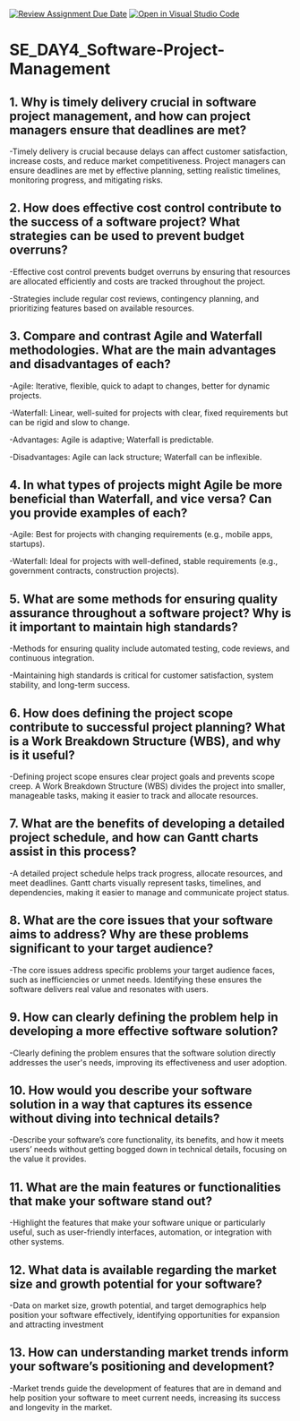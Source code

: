 [![Review Assignment Due Date](https://classroom.github.com/assets/deadline-readme-button-22041afd0340ce965d47ae6ef1cefeee28c7c493a6346c4f15d667ab976d596c.svg)](https://classroom.github.com/a/9pw6JKcu)
[![Open in Visual Studio Code](https://classroom.github.com/assets/open-in-vscode-2e0aaae1b6195c2367325f4f02e2d04e9abb55f0b24a779b69b11b9e10269abc.svg)](https://classroom.github.com/online_ide?assignment_repo_id=17263758&assignment_repo_type=AssignmentRepo)
# SE_DAY4_Software-Project-Management
## 1. Why is timely delivery crucial in software project management, and how can project managers ensure that deadlines are met?

-Timely delivery is crucial because delays can affect customer satisfaction, increase costs, and reduce market competitiveness. Project managers can ensure deadlines are met by effective planning, setting realistic timelines, monitoring progress, and mitigating risks.

## 2. How does effective cost control contribute to the success of a software project? What strategies can be used to prevent budget overruns?

-Effective cost control prevents budget overruns by ensuring that resources are allocated efficiently and costs are tracked throughout the project. 

-Strategies include regular cost reviews, contingency planning, and prioritizing features based on available resources.

## 3. Compare and contrast Agile and Waterfall methodologies. What are the main advantages and disadvantages of each?

-Agile: Iterative, flexible, quick to adapt to changes, better for dynamic projects.

-Waterfall: Linear, well-suited for projects with clear, fixed requirements but can be rigid and slow to change.

-Advantages: Agile is adaptive; Waterfall is predictable.

-Disadvantages: Agile can lack structure; Waterfall can be inflexible.

## 4. In what types of projects might Agile be more beneficial than Waterfall, and vice versa? Can you provide examples of each?

-Agile: Best for projects with changing requirements (e.g., mobile apps, startups).

-Waterfall: Ideal for projects with well-defined, stable requirements (e.g., government contracts, construction projects).

## 5. What are some methods for ensuring quality assurance throughout a software project? Why is it important to maintain high standards?

-Methods for ensuring quality include automated testing, code reviews, and continuous integration.

-Maintaining high standards is critical for customer satisfaction, system stability, and long-term success.

## 6. How does defining the project scope contribute to successful project planning? What is a Work Breakdown Structure (WBS), and why is it useful?

-Defining project scope ensures clear project goals and prevents scope creep. A Work Breakdown Structure (WBS) divides the project into smaller, manageable tasks, making it easier to track and allocate resources.

## 7. What are the benefits of developing a detailed project schedule, and how can Gantt charts assist in this process?

-A detailed project schedule helps track progress, allocate resources, and meet deadlines. Gantt charts visually represent tasks, timelines, and dependencies, making it easier to manage and communicate project status.

## 8. What are the core issues that your software aims to address? Why are these problems significant to your target audience?

-The core issues address specific problems your target audience faces, such as inefficiencies or unmet needs. Identifying these ensures the software delivers real value and resonates with users.

## 9. How can clearly defining the problem help in developing a more effective software solution?

-Clearly defining the problem ensures that the software solution directly addresses the user's needs, improving its effectiveness and user adoption.

## 10. How would you describe your software solution in a way that captures its essence without diving into technical details?

-Describe your software’s core functionality, its benefits, and how it meets users’ needs without getting bogged down in technical details, focusing on the value it provides.

## 11. What are the main features or functionalities that make your software stand out?

-Highlight the features that make your software unique or particularly useful, such as user-friendly interfaces, automation, or integration with other systems.

## 12. What data is available regarding the market size and growth potential for your software?

-Data on market size, growth potential, and target demographics help position your software effectively, identifying opportunities for expansion and attracting investment

## 13. How can understanding market trends inform your software’s positioning and development?

-Market trends guide the development of features that are in demand and help position your software to meet current needs, increasing its success and longevity in the market.
